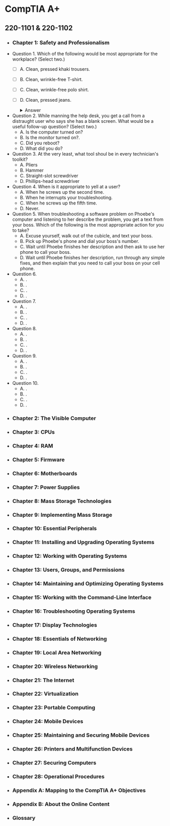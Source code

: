 # CompTIA A+
## 220-1101 & 220-1102 
- ### Chapter 1: Safety and Professionalism
- Question 1. Which of the following would be most appropriate for the workplace? (Select two.)
  - [ ] A. Clean, pressed khaki trousers.
  - [ ] B. Clean, wrinkle-free T-shirt.
  - [ ] C. Clean, wrinkle-free polo shirt.
  - [ ] D. Clean, pressed jeans.
    <details>
    <summary>Answer</summary>

    A, C. Khaki trousers and a polo shirt trump jeans and a T-shirt every time.

    </details>

- Question 2. While manning the help desk, you get a call from a distraught user who says she has a blank screen. What would be a useful follow-up question? (Select two.)
  - A. Is the computer turned on?
  - B. Is the monitor turned on?.
  - C. Did you reboot?
  - D. What did you do?
- Question 3. At the very least, what tool shoul be in every technician's toolkit?
  - A. Pliers
  - B. Hammer
  - C. Straight-slot screwdriver
  - D. Phillips-head screwdriver
- Question 4. When is it appropriate to yell at a user?
  - A. When he screws up the second time.
  - B. When he interrupts your troubleshooting.
  - C. When he screws up the fifth time.
  - D. Never.
- Question 5. When troubleshooting a software problem on Phoebe's computer and listening to her describe the problem, you get a text from your boss. Which of the following is the most appropriate action for you to take?
  - A. Excuse yourself, walk out of the cubicle, and text your boss.
  - B. Pick up Phoebe's phone and dial your boss's number.
  - C. Wait until Phoebe finishes her description and then ask to use her phone to call your boss.
  - D. Wait until Phoebe finishes her description, run through any simple fixes, and then explain that you need to call your boss on your cell phone.
- Question 6. 
  - A. .
  - B. .
  - C. .
  - D. .
- Question 7. 
  - A. .
  - B. .
  - C. .
  - D. .
- Question 8. 
  - A. .
  - B. .
  - C. .
  - D. .
- Question 9. 
  - A. .
  - B. .
  - C. .
  - D. .
- Question 10. 
  - A. .
  - B. .
  - C. .
  - D. .
- ### Chapter 2: The Visible Computer
- ### Chapter 3: CPUs
- ### Chapter 4: RAM
- ### Chapter 5: Firmware
- ### Chapter 6: Motherboards
- ### Chapter 7: Power Supplies
- ### Chapter 8: Mass Storage Technologies
- ### Chapter 9: Implementing Mass Storage
- ### Chapter 10: Essential Peripherals
- ### Chapter 11: Installing and Upgrading Operating Systems
- ### Chapter 12: Working with Operating Systems
- ### Chapter 13: Users, Groups, and Permissions
- ### Chapter 14: Maintaining and Optimizing Operating Systems
- ### Chapter 15: Working with the Command-Line Interface
- ### Chapter 16: Troubleshooting Operating Systems
- ### Chapter 17: Display Technologies
- ### Chapter 18: Essentials of Networking
- ### Chapter 19: Local Area Networking
- ### Chapter 20: Wireless Networking
- ### Chapter 21: The Internet
- ### Chapter 22: Virtualization
- ### Chapter 23: Portable Computing
- ### Chapter 24: Mobile Devices
- ### Chapter 25: Maintaining and Securing Mobile Devices
- ### Chapter 26: Printers and Multifunction Devices
- ### Chapter 27: Securing Computers
- ### Chapter 28: Operational Procedures
- ### Appendix A: Mapping to the CompTIA A+ Objectives
- ### Appendix B: About the Online Content
- ### Glossary